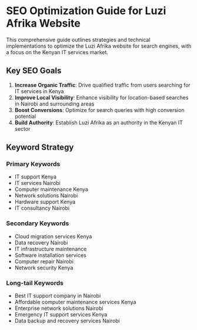 # SEO Optimization Guide for Luzi Afrika Website

This comprehensive guide outlines strategies and technical implementations to optimize the Luzi Afrika website for search engines, with a focus on the Kenyan IT services market.

## Key SEO Goals

1. **Increase Organic Traffic**: Drive qualified traffic from users searching for IT services in Kenya
2. **Improve Local Visibility**: Enhance visibility for location-based searches in Nairobi and surrounding areas
3. **Boost Conversions**: Optimize for search queries with high conversion potential
4. **Build Authority**: Establish Luzi Afrika as an authority in the Kenyan IT sector

## Keyword Strategy

### Primary Keywords

- IT support Kenya
- IT services Nairobi
- Computer maintenance Kenya
- Network solutions Nairobi
- Hardware support Kenya
- IT consultancy Nairobi

### Secondary Keywords

- Cloud migration services Kenya
- Data recovery Nairobi
- IT infrastructure maintenance
- Software installation services
- Computer repair Nairobi
- Network security Kenya

### Long-tail Keywords

- Best IT support company in Nairobi
- Affordable computer maintenance services Kenya
- Enterprise network solutions Nairobi
- Emergency IT support services Kenya
- Data backup and recovery services Nairobi